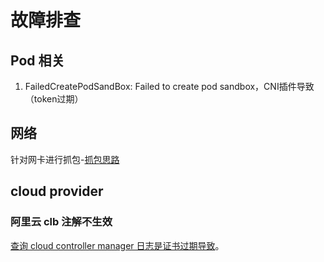 # 故障排查

## Pod 相关

1. FailedCreatePodSandBox: Failed to create pod sandbox，CNI插件导致（token过期）

## 网络
针对网卡进行抓包-[抓包思路](https://www.hwchiu.com/docs/2021/k8s-tcpdump)

## cloud provider

### 阿里云 clb 注解不生效

[查询 cloud controller manager 日志是证书过期导致](https://help.aliyun.com/zh/ack/ack-managed-and-ack-dedicated/user-guide/add-annotations-to-the-yaml-file-of-a-service-to-configure-clb-instances)。